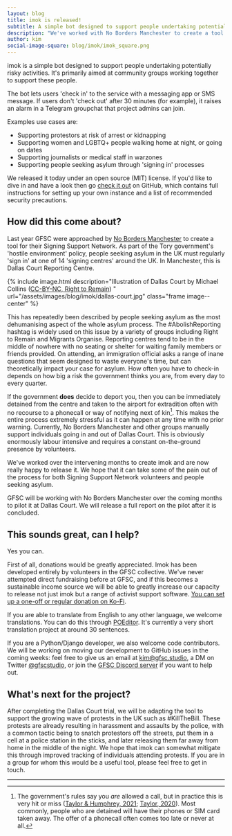 ```yaml
---
layout: blog
title: imok is released!
subtitle: A simple bot designed to support people undertaking potentially risky activities
description: "We've worked with No Borders Manchester to create a tool for people seeking asylum in the UK. We're launching it today and have plans to use it to support many other vulnerable groups."
author: kim
social-image-square: blog/imok/imok_square.png
---
```


imok is a simple bot designed to support people undertaking potentially risky activities. It's primarily aimed at community groups working together to support these people.

The bot lets users 'check in' to the service with a messaging app or SMS message. If users don't 'check out' after 30 minutes (for example), it raises an alarm in a Telegram groupchat that project admins can join.

Examples use cases are:

- Supporting protestors at risk of arrest or kidnapping
- Supporting women and LGBTQ+ people walking home at night, or going on dates
- Supporting journalists or medical staff in warzones
- Supporting people seeking asylum through 'signing in' processes

We released it today under an open source (MIT) license. If you'd like to dive in and have a look then go [check it out](https://github.com/geeksforsocialchange/imok) on GitHub, which contains full instructions for setting up your own instance and a list of recommended security precautions.

## How did this come about?

Last year GFSC were approached by [No Borders Manchester](https://nobordersmcr.com/) to create a tool for their Signing Support Network. As part of the Tory government's 'hostile environment' policy, people seeking asylum in the UK must regularly 'sign in' at one of 14 'signing centres' around the UK. In Manchester, this is Dallas Court Reporting Centre.

{% include image.html description="Illustration of Dallas Court by Michael Collins ([CC-BY-NC, Right to Remain](https://righttoremain.org.uk/you-literally-live-in-constant-anxiety-reporting-at-the-home-office/))
" url="/assets/images/blog/imok/dallas-court.jpg" class="frame image--center" %}

This has repeatedly been described by people seeking asylum as the most dehumanising aspect of the whole asylum process. The #AbolishReporting hashtag is widely used on this issue by a variety of groups including Right to Remain and Migrants Organise. Reporting centres tend to be in the middle of nowhere with no seating or shelter for waiting family members or friends provided. On attending, an immigration official asks a range of inane questions that seem designed to waste everyone's time, but can theoretically impact your case for asylum. How often you have to check-in depends on how big a risk the government thinks you are, from every day to every quarter.

If the government **does** decide to deport you, then you can be immediately detained from the centre and taken to the airport for extradition often with no recourse to a phonecall or way of notifying next of kin[^1]. This makes the entire process extremely stressful as it can happen at any time with no prior warning. Currently, No Borders Manchester and other groups manually support individuals going in and out of Dallas Court. This is obviously enormously labour intensive and requires a constant on-the-ground presence by volunteers.

We've worked over the intervening months to create imok and are now really happy to release it. We hope that it can take some of the pain out of the process for both Signing Support Network volunteers and people seeking asylum.

GFSC will be working with No Borders Manchester over the coming months to pilot it at Dallas Court. We will release a full report on the pilot after it is concluded.

## This sounds great, can I help?

Yes you can.

First of all, donations would be greatly appreciated. Imok has been developed entirely by volunteers in the GFSC collective. We've never attempted direct fundraising before at GFSC, and if this becomes a sustainable income source we will be able to greatly increase our capacity to release not just imok but a range of activist support software. [You can set up a one-off or regular donation on Ko-Fi](https://ko-fi.com/gfscstudio).

If you are able to translate from English to any other language, we welcome translations. You can do this through [POEditor](https://poeditor.com/join/project?hash=p2lHT7RFE5). It's currently a very short translation project at around 30 sentences.

If you are a Python/Django developer, we also welcome code contributors. We will be working on moving our development to GitHub issues in the coming weeks: feel free to give us an email at [kim@gfsc.studio](mailto:kim@gfsc.studio), a DM on Twitter [@gfscstudio](https://twitter.com/gfscstudio), or join the [GFSC Discord server](https://discord.gg/4JKak6aymM) if you want to help out.

## What's next for the project?

After completing the Dallas Court trial, we will be adapting the tool to support the growing wave of protests in the UK such as #KillTheBill. These protests are already resulting in harassment and assaults by the police, with a common tactic being to snatch protestors off the streets, put them in a cell at a police station in the sticks, and later releasing them far away from home in the middle of the night. We hope that imok can somewhat mitigate this through improved tracking of individuals attending protests. If you are in a group for whom this would be a useful tool, please feel free to get in touch.

---

[^1]: The government's rules say you *are* allowed a call, but in practice this is very hit or miss ([Taylor & Humphrey, 2021](https://www.theguardian.com/uk-news/2021/apr/22/home-office-breaches-own-rules-deporting-vietnamese-migrants); [Taylor, 2020](https://www.theguardian.com/uk-news/2020/feb/18/home-office-to-release-information-about-immigration-detainees-access-to-lawyers)). Most commonly, people who are detained will have their phones or SIM card taken away. The offer of a phonecall often comes too late or never at all.
